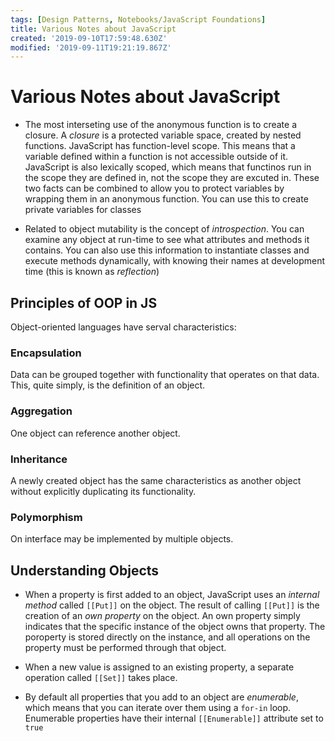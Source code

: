 ```yaml
---
tags: [Design Patterns, Notebooks/JavaScript Foundations]
title: Various Notes about JavaScript
created: '2019-09-10T17:59:48.630Z'
modified: '2019-09-11T19:21:19.867Z'
---
```


# Various Notes about JavaScript

- The most interseting use of the anonymous function is to create a closure. A _closure_ is a protected variable space, created by nested functions. JavaScript has function-level scope. This means that a variable defined within a function is not accessible outside of it. JavaScript is also lexically scoped, which means that functinos run in the scope they are defined in, not the scope they are excuted in. These two facts can be combined to allow you to protect variables by wrapping them in an anonymous function. You can use this to create private variables for classes

- Related to object mutability is the concept of _introspection_. You can examine any object at run-time to see what attributes and methods it contains. You can also use this information to instantiate classes and execute methods dynamically, with knowing their names at development time (this is known as _reflection_)

## Principles of OOP in JS

Object-oriented languages have serval characteristics:

### Encapsulation

Data can be grouped together with functionality that operates on that data. This, quite simply, is the definition of an object.

### Aggregation

One object can reference another object.

### Inheritance

A newly created object has the same characteristics as another object without explicitly duplicating its functionality.

### Polymorphism

On interface may be implemented by multiple objects.

## Understanding Objects

- When a property is first added to an object, JavaScript uses an _internal method_ called `[[Put]]` on the object. The result of calling `[[Put]]` is the creation of an _own property_ on the object. An own property simply indicates that the specific instance of the object owns that property. The poroperty is stored directly on the instance, and all operations on the property must be performed through that object.

- When a new value is assigned to an existing property, a separate operation called `[[Set]]` takes place.

- By default all properties that you add to an object are _enumerable_, which means that you can iterate over them using a `for-in` loop. Enumerable properties have their internal `[[Enumerable]]` attribute set to `true`
